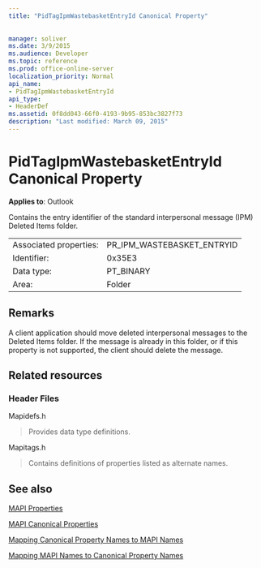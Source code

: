 ```yaml
---
title: "PidTagIpmWastebasketEntryId Canonical Property"
 
 
manager: soliver
ms.date: 3/9/2015
ms.audience: Developer
ms.topic: reference
ms.prod: office-online-server
localization_priority: Normal
api_name:
- PidTagIpmWastebasketEntryId
api_type:
- HeaderDef
ms.assetid: 0f8dd043-66f0-4193-9b95-853bc3827f73
description: "Last modified: March 09, 2015"
---
```


# PidTagIpmWastebasketEntryId Canonical Property

  
  
**Applies to**: Outlook 
  
Contains the entry identifier of the standard interpersonal message (IPM) Deleted Items folder. 
  
|||
|:-----|:-----|
|Associated properties:  <br/> |PR_IPM_WASTEBASKET_ENTRYID  <br/> |
|Identifier:  <br/> |0x35E3  <br/> |
|Data type:  <br/> |PT_BINARY  <br/> |
|Area:  <br/> |Folder  <br/> |
   
## Remarks

A client application should move deleted interpersonal messages to the Deleted Items folder. If the message is already in this folder, or if this property is not supported, the client should delete the message. 
  
## Related resources

### Header Files

Mapidefs.h
  
> Provides data type definitions.
    
Mapitags.h
  
> Contains definitions of properties listed as alternate names.
    
## See also



[MAPI Properties](mapi-properties.md)
  
[MAPI Canonical Properties](mapi-canonical-properties.md)
  
[Mapping Canonical Property Names to MAPI Names](mapping-canonical-property-names-to-mapi-names.md)
  
[Mapping MAPI Names to Canonical Property Names](mapping-mapi-names-to-canonical-property-names.md)

